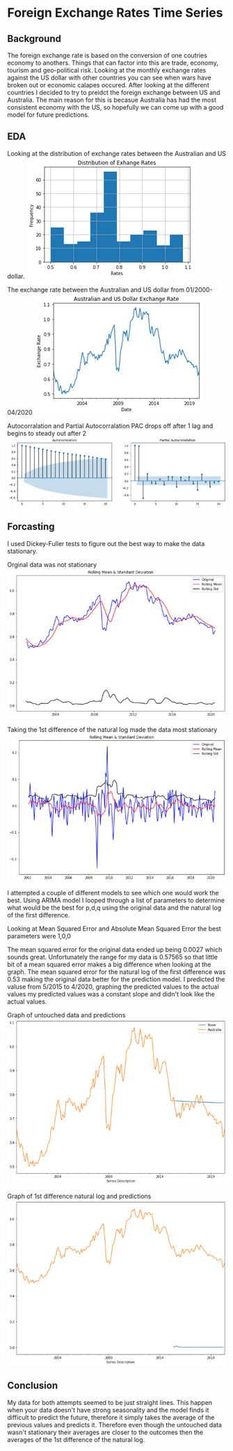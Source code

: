 # Foreign Exchange Rates Time Series

## Background

The foreign exchange rate is based on the conversion of one coutries economy to anothers. Things that can factor into this are trade, economy, tourism and geo-political risk. Looking at the monthly exchange rates against the US dollar with other countries you can see when wars have broken out or economic calapes occured. After looking at the different countries I decided to try to preidct the foreign exchange between US and Australia. The main reason for this is becasue Australia has had the most consistent economy with the US, so hopefully we can come up with a good model for future predictions. 

## EDA

Looking at the distribution of exchange rates between the Australian and US dollar. 
![hist_aus.png](graphs/hist_aus.png)

The exchange rate between the Australian and US dollar from 01/2000-04/2020
![rates.png](graphs/aus_us_exchange.png)

Autocorralation and Partial Autocorralation
PAC drops off after 1 lag and begins to steady out after 2
![ac_pac.png](graphs/ac_pac.png)

## Forcasting

I used Dickey-Fuller tests to figure out the best way to make the data stationary. 

Orginal data was not stationary
![dickyfull1.png](graphs/dickyfullog.png)

Taking the 1st difference of the natural log made the data most stationary
![dickyfull1nat.png](graphs/dickyfull1nat.png)

I attempted a couple of different models to see which one would work the best. Using ARIMA model I looped through a list of parameters to determine what would be the best for p,d,q using the original data and the natural log of the first difference. 

Looking at Mean Squared Error and Absolute Mean Squared Error the best parameters were 1,0,0

The mean squared error for the original data ended up being 0.0027 which sounds great. Unfortunately the range for my data is 0.57565 so that little bit of a mean squared error makes a big difference when looking at the graph. 
The mean squared error for the natural log of the first difference was 0.53 making the original data better for the prediction model. 
I predicted the valuse from 5/2015 to 4/2020, graphing the predicted values to the actual values my predicted values was a constant slope and didn't look like the actual values. 

Graph of untouched data and predictions
![predictog.png](graphs/predictog.png)

Graph of 1st difference natural log and predictions
![prict1nat.png](graphs/prict1nat.png)

## Conclusion
My data for both attempts seemed to be just straight lines. This happen when your data doesn't have strong seasonality and the model finds it difficult to predict the future, therefore it simply takes the average of the previous values and predicts it. Therefore even though the untouched data wasn't stationary their averages are closer to the outcomes then the averages of the 1st difference of the natural log.

